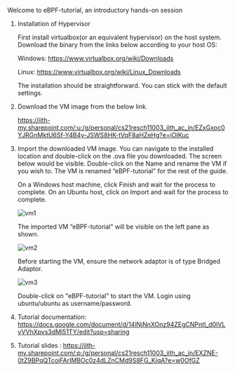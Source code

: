 Welcome to eBPF-tutorial, an introductory hands-on session

1. Installation of Hypervisor
   
   First install virtualbox(or an equivalent hypervisor) on the host system. Download the binary from the links below according to your host OS:

   Windows: https://www.virtualbox.org/wiki/Downloads 

   Linux: https://www.virtualbox.org/wiki/Linux_Downloads 

   The installation should be straightforward. You can stick with the default settings. 

2. Download the VM image from the below link.

    https://iith-my.sharepoint.com/:u:/g/personal/cs21resch11003_iith_ac_in/EZxGxoc0YJRGnMktU6Sf-Y4B4y-JSWS8HK-tVqF8aHZeHg?e=jOIKuc
   
4. Import the downloaded VM image.
   You can navigate to the installed location and double-click on the .ova file you downloaded. The screen below would be visible. Double-click on the Name and rename the VM if you wish to. The VM is renamed “eBPF-tutorial” for the rest of the guide.

   On a Windows host machine, click Finish and wait for the process to complete. On an Ubuntu host, click on Import and wait for the process to complete. 

   ![vm1](https://github.com/kallidilranjitha/eBPF-tutorial/assets/77719123/f238bba1-7e4e-4561-907c-ecb2232addb5)

   The imported VM “eBPF-tutorial" will be visible on the left pane as shown.

   ![vm2](https://github.com/kallidilranjitha/eBPF-tutorial/assets/77719123/545e8f97-dfe0-4d54-abab-a39b1da7177f)

   Before starting the VM, ensure the network adaptor is of type Bridged Adaptor.

   ![vm3](https://github.com/kallidilranjitha/eBPF-tutorial/assets/77719123/c655a5a7-9ce3-4d38-8365-e4078e25643f)

   Double-click on "eBPF-tutorial" to start the VM. Login using ubuntu/ubuntu as username/password.

5. Tutorial documentation: https://docs.google.com/document/d/14lNjNnXOnz94ZEgCNPntl_d0IVLyVVhXpvs3dMl51TY/edit?usp=sharing
6. Tutorial slides : https://iith-my.sharepoint.com/:p:/g/personal/cs21resch11003_iith_ac_in/EXZNE-0tZ9BPqQTcojFArIMBOc0z4dLZnCMd9S8FG_KiqA?e=w0OfGZ
 






